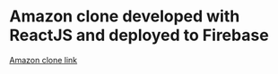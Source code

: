 # Amazon clone developed with ReactJS and deployed to Firebase

[Amazon clone link](https://fir-f9554.web.app/)